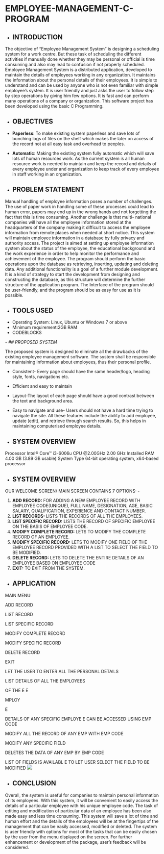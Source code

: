 # EMPLOYEE-MANAGEMENT-C-PROGRAM

- ## **INTRODUCTION**

The objective of “Employee Management System” is designing a scheduling system for a work centre. But these task of scheduling the different activities if manually done whether they may be personal or official is time consuming and also may lead to confusion if not properly scheduled. Employee Management System is a distributed application, developed to maintain the details of employees working in any organization. It maintains the information about the personal details of their employees. It is simple to understand and can be used by anyone who is not even familiar with simple employee’s system. It is user friendly and just asks the user to follow step by step operations by giving him few options. It is fast and can perform many operations of a company or organization. This software project has been developed using the basic C Programming.



- ## **OBJECTIVES**

- **Paperless**: To make existing system paperless and save lots of bunching logs of files on the shelf which makes the later on access of the record not at all easy task and overhead to peoples.
-  **Automatic**: Making the existing system fully automatic which will save lots of human resources work. As the current system is all human resource work is needed to maintain and keep the record and details of every employee under and organization to keep track of every employee in staff working in an organization.

- ## **PROBLEM STATEMENT**

Manual handling of employee information poses a number of challenges. The use of paper work in handling some of these processes could lead to human error, papers may end up in the wrong hands and not forgetting the fact that this is time consuming. Another challenge is that multi- national companies will have all the employee information stored at the headquarters of the company making it difficult to access the employee information from remote places when needed at short notice. This system will maintain employee information in a database by fully privacy and authority access. The project is aimed at setting up employee information system about the status of the employee, the educational background and the work experience in order to help monitor the performance and achievement of the employee. The program should perform the basic operations upon the database as retrieving, inserting, updating and deleting data. Any additional functionality is a goal of a further module development. It is a kind of strategy to start the development from designing and constructing the database, as this structure will determine the further structure of the application program. The Interface of the program should be user-friendly, and the program should be as easy for use as it is possible.




- ## **TOOLS USED**
- Operating System: Linux, Ubuntu or Windows 7 or above
- Minimum requirement:2GB RAM
- CODEBLOCKS

*- ## *PROPOSED SYSTEM**

The proposed system is designed to eliminate all the drawbacks of the existing employee management software. The system shall be responsible for maintaining information about employees, thus their personal profile.
- Consistent- Every page should have the same header/logo, heading style, fonts, navigations etc.
- Efficient and easy to maintain
- Layout-The layout of each page should have a good contrast between the text and background area.
- Easy to navigate and use- Users should not have a hard time trying to navigate the site.
All these features include the ability to add employee, update (edit), and retrieve through search results. So, this helps in maintaining computerised employee details.



- ## **SYSTEM OVERVIEW**

Processor	Intel® Core™ i3-6006u CPU @2.00GHz 2.00 GHz Installed RAM	4.00 GB (3.89 GB usable)
System Type	64-bit operating system, x64-based processor

- ## **SYSTEM OVERVIEW**

OUR	WELCOME	SCREEN/	MAIN	SCREEN	CONTAINS	7 OPTIONS: -

1. **ADD RECORD:** FOR ADDING A NEW EMPLOYEE RECORD WITH EMPLOYEE CODE(UNIQUE), FULL NAME, DESIGNATION, AGE, BASIC SALARY, QUALIFICATION, EXPERIENCE AND CONTACT NUMBER.
2. **LIST RECORDS:** LISTS THE RECORDS OF ALL THE EMPLOYEES.
3. **LIST SPECIFIC RECORD:** LISTS THE RECORD OF SPECIFIC EMPLOYEE ON THE BASIS OF EMPLOYEE CODE.
4. **MODIFY COMPLETE RECORD:** LETS TO MODIFY THE COMPLETE RECORD OF AN EMPLOYEE.
5. **MODIFY SPECIFIC RECORD:** LETS TO MODIFY ONE FIELD OF THE EMPLOYEE RECORD PROVIDED WITH A LIST TO SELECT THE FIELD TO BE MODIFIED.
6. **DELETE RECORD:** LETS TO DELETE THE ENTIRE DETAILS OF AN EMPLOYEE BASED ON EMPLOYEE CODE
7. **EXIT:** TO EXIT FROM THE SYSTEM.

- ## **APPLICATION**












MAIN MENU

ADD RECORD

LIST RECORD

LIST SPECIFIC RECORD

MODIFY COMPLETE RECORD

MODIFY SPECIFIC RECORD

DELETE RECORD

EXIT

LET THE USER TO ENTER ALL THE PERSONAL DETAILS

LIST DETAILS OF ALL THE EMPLOYEES

OF THE E	E

MPLOY

E

DETAILS OF ANY SPECIFIC EMPLOYE E CAN BE ACCESSED USING EMP CODE

MODIFY ALL THE RECORD OF ANY EMP WITH EMP CODE

MODIFY ANY SPECIFIC FIELD

DELETES THE DATA OF ANY EMP BY EMP CODE

LIST OF FIELDS IS AVAILABL E TO LET USER SELECT THE FIELD TO BE MODIFIED
![](Aspose.Words.10e8dbbf-bb89-45cc-b004-292b3d4b45a5.001.png)
















- ## **CONCLUSION**
Overall, the system is useful for companies to maintain personal information of its employees. With this system, it will be convenient to easily access the details of a particular employee with his unique employee code. The task of editing and modification of particular data of an employee has been also made easy and less time consuming. This system will save a lot of time and human effort and the details of the employees will be at the fingertips of the management that can be easily accessed, modified or deleted. The system is user friendly with options for most of the tasks that can be easily chosen by the user from the menu displayed on the screen. For further enhancement or development of the package, user’s feedback will be considered.








